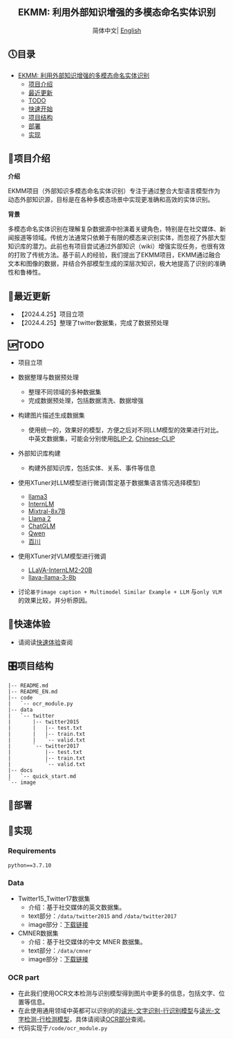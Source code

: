 <div align="center"> 

## EKMM: 利用外部知识增强的多模态命名实体识别

</div>
<div align="center">
      简体中文| <a href="README_EN.md" >English</a>
  </div>

## 🕔目录
- [EKMM: 利用外部知识增强的多模态命名实体识别](#EKMM)
  - [项目介绍](#项目介绍)
  - [最近更新](#最近更新)
  - [TODO](#TODO)
  - [快速开始](#快速开始)
  - [项目结构](#项目结构)
  - [部署](#部署)
  - [实现](#实现)

## 📠项目介绍
**介绍**

EKMM项目（外部知识多模态命名实体识别）专注于通过整合大型语言模型作为动态外部知识源，目标是在各种多模态场景中实现更准确和高效的实体识别。

**背景**

多模态命名实体识别在理解复杂数据源中扮演着关键角色，特别是在社交媒体、新闻报道等领域。传统方法通常只依赖于有限的模态来识别实体，而忽视了外部大型知识库的潜力。此前也有项目尝试通过外部知识（wiki）增强实现任务，也很有效的打败了传统方法。基于前人的经验，我们提出了EKMM项目，EKMM通过融合文本和图像的数据，并结合外部模型生成的深层次知识，极大地提高了识别的准确性和鲁棒性。

## 🎇最近更新
- 【2024.4.25】项目立项
- 【2024.4.25】整理了twitter数据集，完成了数据预处理

## 🆙TODO

- 项目立项
- 数据整理与数据预处理
    - 整理不同领域的多种数据集
    - 完成数据预处理，包括数据清洗、数据增强
- 构建图片描述生成数据集
    - 使用统一的，效果好的模型，方便之后对不同LLM模型的效果进行对比。中英文数据集，可能会分别使用[BLIP-2](https://github.com/huggingface/blog/blob/main/blip-2.md), [Chinese-CLIP](https://github.com/OFA-Sys/Chinese-CLIP)
- 外部知识库构建
    - 构建外部知识库，包括实体、关系、事件等信息

- 使用XTuner对LLM模型进行微调(暂定基于数据集语言情况选择模型)
    - [llama3](https://github.com/InternLM/xtuner/tree/main/xtuner/configs/llama)
    - [InternLM](https://huggingface.co/internlm)
    - [Mixtral-8x7B](https://huggingface.co/mistralai)
    - [Llama 2](https://huggingface.co/)
    - [ChatGLM](https://huggingface.co/THUDM)
    - [Qwen](https://huggingface.co/Qwen)
    - [百川](https://huggingface.co/baichuan-inc) 
    

- 使用XTuner对VLM模型进行微调 
    - [LLaVA-InternLM2-20B](https://huggingface.co/xtuner/llava-internlm2-20b)
    - [llava-llama-3-8b](https://huggingface.co/xtuner/llava-llama-3-8b)

- 讨论`基于image caption + Multimodel Similar Example + LLM` 与`only VLM`的效果比较，并分析原因。

## 🔌快速体验
- 请阅读[快速体验](docs/quick_start.md)查阅


## 🎛项目结构
```
|-- README.md
|-- README_EN.md
|-- code
|   `-- ocr_module.py
|-- data
|   `-- twitter
|       |-- twitter2015
|       |   |-- test.txt
|       |   |-- train.txt
|       |   `-- valid.txt
|       `-- twitter2017
|           |-- test.txt
|           |-- train.txt
|           `-- valid.txt
|-- docs
|   `-- quick_start.md
`-- image
```
## 🔧部署

## 📌实现

### Requirements

```
python==3.7.10
```

### Data
- Twitter15_Twitter17数据集
  - 介绍：基于社交媒体的英文数据集。
  - text部分：`/data/twitter2015` and `/data/twitter2017`
  - image部分：[下载链接](https://pan.baidu.com/s/15JN6BK9RBXyeLKZMV2vkCw?pwd=mner)
- CMNER数据集
  - 介绍：基于社交媒体的中文 MNER 数据集。
  - text部分：`/data/cmner`
  - image部分：[下载链接](https://pan.baidu.com/s/1AFKSoSOT9xB1vobvaVkwCw?pwd=mner)

### OCR part
- 在此我们使用OCR文本检测与识别模型得到图片中更多的信息，包括文字、位置等信息。
- 在此使用通用领域中英都可以识别的的[读光-文字识别-行识别模型](https://www.modelscope.cn/models/iic/cv_convnextTiny_ocr-recognition-general_damo/summary)与[读光-文字检测-行检测模型](https://www.modelscope.cn/models/iic/cv_resnet18_ocr-detection-db-line-level_damo/summary)，具体请阅读[OCR部分](https://modelscope.cn/headlines/article/42)查阅。
- 代码实现于`/code/ocr_module.py`

